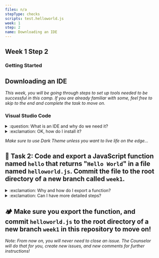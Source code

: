 ```yaml
---
files: n/a
stepType: checks
scripts: test.helloworld.js
week: 1
step: 2
name: Downloading an IDE
---
```


## Week 1 Step 2

### Getting Started
## Downloading an IDE

*This week, you will be going through steps to set up tools needed to be successful in this camp. If you are already familiar with some, feel free to skip to the end and complete the task to move on.*

### Visual Studio Code

<details>
<summary>:question: What is an IDE and why do we need it?</summary>
</br>
Before we start coding, we need to install an IDE. An IDE is a software application that provides comprehensive facilities to computer programmers for software development. An IDE normally consists of at least a source code editor, build automation tools, and a debugger. Although there are hundreds of IDEs to choose from, we are going to use Visual Studio Code due to its popularity and integration with Azure (via extensions and libraries).
<br><br/>
</details>

<details>
<summary>:exclamation: OK, how do I install it?</summary>
    </br>

To install VSC, go to: https://code.visualstudio.com/download and choose your operating system (ie. Windows, Mac, Linux, etc). Then click **Download** and run the installer (usually a `.exe` or `.zip` file). After it's installed, open it up and try it out. If you need some help navigating VSC, check out this super helpful <a href="https://www.youtube.com/watch?v=VqCgcpAypFQ">YouTube</a> video.
<br><br/>
</details>

*Make sure to use Dark Theme unless you want to live life on the edge...*

## **:pencil: Task 2: Code and export a JavaScript function named `hello` that returns "`Hello World`" in a file named `helloworld.js`. Commit the file to the root directory of a new branch called `week1`.**

<details>
<summary>:exclamation: Why and how do I export a function?</summary>
</br>

JavaScript enables the ability to [export functions](https://developer.mozilla.org/en-US/docs/web/javascript/reference/statements/export) in a program so that you can access them in other parts of the program via the import statement. In this case, we want to export your programs in order to run them across the testing code.

Let's say your function name is `hello`. To export it, add this line of code at the very bottom of your file outside of your function: `module.exports = hello`.

Example:

```js
function hello() {
    // your code
} 

module.exports = hello
```

When you commit the file, we will try to run the function by importing it and compare it's output to the expected output like so:

```js
let hello = require('../../helloworld.js')
let output = hello()
```

#### How does this apply to code in the real world?
Just like you can import code from modules other people have written, you can also **import functions you wrote from *other files* to reuse them.** In function oriented programming, you use functions over and over again to save code. If you want to use the function `hello()` in another file, you would need to import it.
<br><br/>
</details>

<details>
<summary>:exclamation: Can I have more detailed steps?</summary>
    </br>

1. Create a new file
2. Name the file helloworld.js
3. Write your code
4. If you have node installed on your computer, open terminal on VS Code and type 'node helloworld.js'
5. If you have not installed node on your computer, you will need to do that first: https://nodejs.org/en/download/
6. Tip: to test your function, call it in your code.
7. Create a new branch named `week1` and commit your `helloworld.js` file in the root directory.
<br><br/>
</details>

## **:camping: Make sure you export the function, and commit `helloworld.js` to the root directory of a new branch `week1` in this repository to move on!**

*Note: From now on, you will never need to close an issue. The Counselor will do that for you, create new issues, and new comments for further instructions!*
